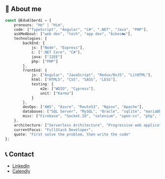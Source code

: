 ## :raising_hand: About me
```typescript
const @EduAlberdi = {
    pronouns: "He" | "Him",
    code: ["TypeScript", "Angular", "C#", ".NET", "Java", "PHP"],
    askMeAbout: ["web dev", "tech", "app dev", "bikes🏍️"],
    technologies: {
        backEnd: {
            js: ["Node", "Express"],
            c: [".NET Core", "C#"],
            java: ["J2EE"]
            php: ["PHP"]
        },
        frontEnd: {
            js: ["Angular", "JavaScript", "Redux/RxJS", "LitHTML"],
            html: ["HTML5", "CSS", "SASS", "LESS"],
            testing: {
                e2e: ["WDIO", "Cypress"],
                unit: ["Karma"]
            }
        },
        devOps: ["AWS", "Azure", "Route53", "Nginx", "Apache"],
        databases: ["SQL Server", "MySQL", "Oracle", "sqlite", "mariaDb"],
        misc: ["Firebase", "Socket.IO", "selenium", "open-cv", "php", "SuiteApp"]
    },
    architecture: ["Serverless Architecture", "Progressive web applications", "Single page applications"],
    currentFocus: "FullStack Developer",
    quote: "First solve the problem, then write the code"
};
```


## :telephone_receiver: Contact
- [LinkedIn](https://www.linkedin.com/in/eduard-alberdi/)
- [Calendly](https://calendly.com/edu-alberdi/letstalk)

<!---
EduAlberdi/EduAlberdi is a ✨ special ✨ repository because its `README.md` (this file) appears on your GitHub profile.
You can click the Preview link to take a look at your changes.
--->
